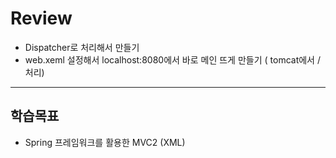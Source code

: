 # Review

- Dispatcher로 처리해서 만들기
- web.xeml 설정해서 localhost:8080에서 바로 메인 뜨게 만들기 ( tomcat에서 / 처리)

-----------------------------------------------------

## 학습목표
- Spring 프레임워크를 활용한 MVC2 (XML)
